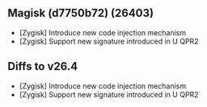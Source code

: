 ## Magisk (d7750b72) (26403)

- [Zygisk] Introduce new code injection mechanism
- [Zygisk] Support new signature introduced in U QPR2

## Diffs to v26.4

- [Zygisk] Introduce new code injection mechanism
- [Zygisk] Support new signature introduced in U QPR2
